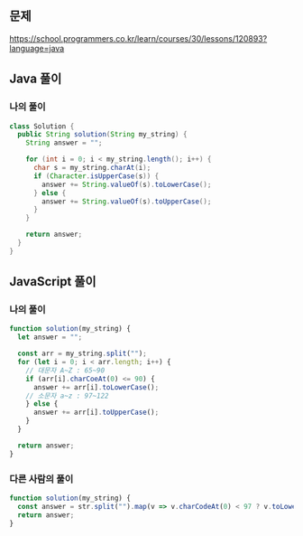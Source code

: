 ## 문제
https://school.programmers.co.kr/learn/courses/30/lessons/120893?language=java

## Java 풀이
### 나의 풀이
```java
class Solution {
  public String solution(String my_string) {
    String answer = "";

    for (int i = 0; i < my_string.length(); i++) {
      char s = my_string.charAt(i);
      if (Character.isUpperCase(s)) {
        answer += String.valueOf(s).toLowerCase();
      } else {
        answer += String.valueOf(s).toUpperCase();
      }
    }

    return answer;
  }
}
```

## JavaScript 풀이
### 나의 풀이
```javascript
function solution(my_string) {
  let answer = "";

  const arr = my_string.split("");
  for (let i = 0; i < arr.length; i++) {
    // 대문자 A~Z : 65~90
    if (arr[i].charCoeAt(0) <= 90) {
      answer += arr[i].toLowerCase();
    // 소문자 a~z : 97~122
    } else {
      answer += arr[i].toUpperCase();
    }
  }

  return answer;
}
```

### 다른 사람의 풀이
```javascript
function solution(my_string) {
  const answer = str.split("").map(v => v.charCodeAt(0) < 97 ? v.toLowerCase() : v.toUpperCase()).join("");
  return answer;
}
```
